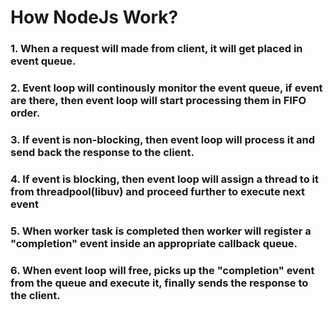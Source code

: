 # How NodeJs Work?
### 1. When a request will made from client, it will get placed in event queue.
### 2. Event loop will continously monitor the event queue, if event are there, then event loop will start processing them in FIFO order.
### 3. If event is non-blocking, then event loop will process it and send back the response to the client.
### 4. If event is blocking, then event loop will assign a thread to it from threadpool(libuv) and proceed further to execute next event
### 5. When worker task is completed then worker will register a "completion" event inside an appropriate callback queue.
### 6. When event loop will free, picks up the "completion" event from the queue and execute it, finally sends the response to the client.